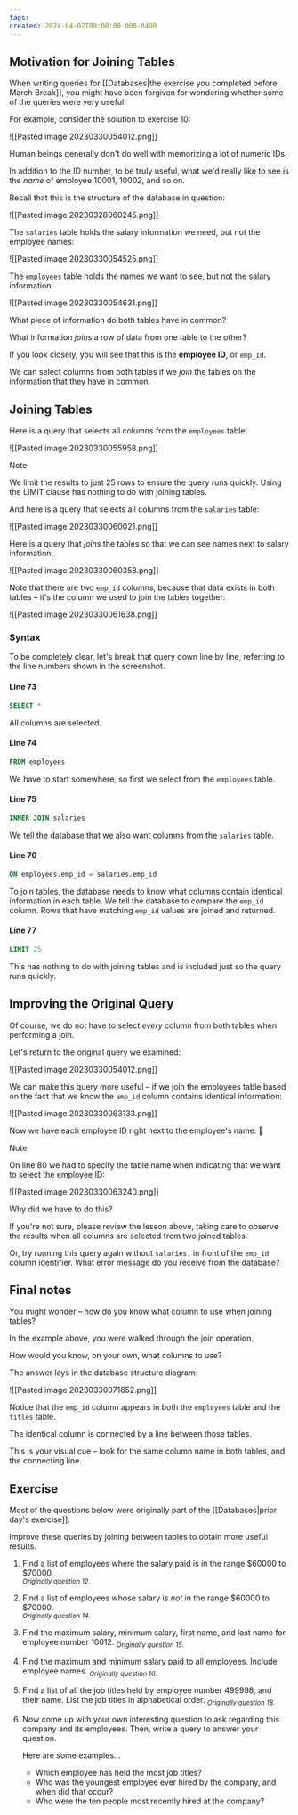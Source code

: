 ```yaml
---
tags:
created: 2024-04-02T00:00:00.000-0400
---
```


## Motivation for Joining Tables

When writing queries for [[Databases|the exercise you completed before March Break]], you might have been forgiven for wondering whether some of the queries were very useful.

For example, consider the solution to exercise 10:

![[Pasted image 20230330054012.png]]

Human beings generally don't do well with memorizing a lot of numeric IDs.

In addition to the ID number, to be truly useful, what we'd really like to see is the *name* of employee 10001, 10002, and so on.

Recall that this is the structure of the database in question:

![[Pasted image 20230328060245.png]]

The `salaries` table holds the salary information we need, but not the employee names:

![[Pasted image 20230330054525.png]]

The `employees` table holds the names we want to see, but not the salary information:

![[Pasted image 20230330054631.png]]

What piece of information do both tables have in common?

What information *joins* a row of data from one table to the other?

If you look closely, you will see that this is the **employee ID**, or `emp_id`.

We can select columns from both tables if we *join* the tables on the information that they have in common.

## Joining Tables

Here is a query that selects all columns from the `employees` table:

![[Pasted image 20230330055958.png]]

> [!NOTE]
> We limit the results to just 25 rows to ensure the query runs quickly. Using the LIMIT clause has nothing to do with joining tables.

And here is a query that selects all columns from the `salaries` table:

![[Pasted image 20230330060021.png]]

Here is a query that *joins* the tables so that we can see names next to salary information:

![[Pasted image 20230330060358.png]]

Note that there are two `emp_id` columns, because that data exists in both tables – it's the column we used to join the tables together:

![[Pasted image 20230330061638.png]]

### Syntax

To be completely clear, let's break that query down line by line, referring to the line numbers shown in the screenshot.

#### Line 73

```sql
SELECT * 
```

All columns are selected.

#### Line 74

```sql
FROM employees
```

We have to start somewhere, so first we select from the `employees` table.

#### Line 75

```sql
INNER JOIN salaries
```

We tell the database that we also want columns from the `salaries` table.

#### Line 76

```sql
ON employees.emp_id = salaries.emp_id
```

To join tables, the database needs to know what columns contain identical information in each table. We tell the database to compare the `emp_id` column. Rows that have matching `emp_id` values are joined and returned.

#### Line 77

```sql
LIMIT 25
```

This has nothing to do with joining tables and is included just so the query runs quickly.

## Improving the Original Query

Of course, we do not have to select *every* column from both tables when performing a join.

Let's return to the original query we examined:

![[Pasted image 20230330054012.png]]

We can make this query more useful – if we join the employees table based on the fact that we know the `emp_id` column contains identical information:

![[Pasted image 20230330063133.png]]

Now we have each employee ID right next to the employee's name. 🎉

> [!NOTE]
> On line 80 we had to specify the table name when indicating that we want to select the employee ID:
> 
> ![[Pasted image 20230330063240.png]]
> 
> Why did we have to do this?
> 
> If you're not sure, please review the lesson above, taking care to observe the results when all columns are selected from two joined tables.
> 
> Or, try running this query again without  `salaries.` in front of the `emp_id` column identifier. What error message do you receive from the database?

## Final notes

You might wonder – how do you know what column to use when joining tables?

In the example above, you were walked through the join operation. 

How would you know, on your own, what columns to use?

The answer lays in the database structure diagram:

![[Pasted image 20230330071652.png]]

Notice that the `emp_id` column appears in both the `employees` table and the `titles` table.

The identical column is connected by a line between those tables.

This is your visual cue – look for the same column name in both tables, and the connecting line.

## Exercise

Most of the questions below were originally part of the [[Databases|prior day's exercise]].

Improve these queries by joining between tables to obtain more useful results.

1.  Find a list of employees where the salary paid is in the range $60000 to $70000.  
   <sub>*Originally question 12.*</sub>

2.  Find a list of employees whose salary is *not* in the range $60000 to $70000.  
   <sub>*Originally question 14.*</sub>
   
3.  Find the maximum salary, minimum salary, first name, and last name for employee number 10012.
<sub>*Originally question 15.*</sub>

4.  Find the maximum and minimum salary paid to all employees.  Include employee names.
<sub>*Originally question 16.*</sub>

5.  Find a list of all the job titles held by employee number 499998, and their name. List the job titles in alphabetical order.
<sub>*Originally question 18.*</sub>

6. Now come up with your own interesting question to ask regarding this company and its employees. Then, write a query to answer your question.
   
   Here are some examples...
   
   - Which employee has held the most job titles?
   - Who was the youngest employee ever hired by the company, and when did that occur?
   - Who were the ten people most recently hired at the company?
